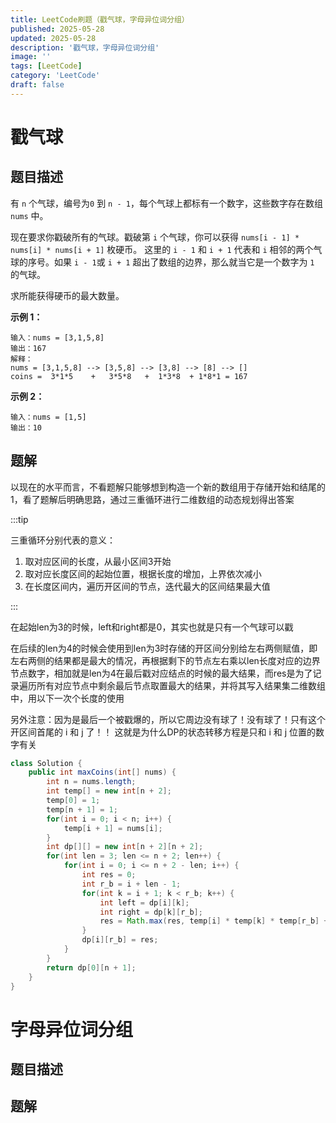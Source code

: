 ```yaml
---
title: LeetCode刷题（戳气球，字母异位词分组）
published: 2025-05-28
updated: 2025-05-28
description: '戳气球，字母异位词分组'
image: ''
tags: [LeetCode]
category: 'LeetCode'
draft: false 
---
```


# 戳气球

## 题目描述

有 `n` 个气球，编号为`0` 到 `n - 1`，每个气球上都标有一个数字，这些数字存在数组 `nums` 中。

现在要求你戳破所有的气球。戳破第 `i` 个气球，你可以获得 `nums[i - 1] * nums[i] * nums[i + 1]` 枚硬币。 这里的 `i - 1` 和 `i + 1` 代表和 `i` 相邻的两个气球的序号。如果 `i - 1`或 `i + 1` 超出了数组的边界，那么就当它是一个数字为 `1` 的气球。

求所能获得硬币的最大数量。

**示例 1：**

```
输入：nums = [3,1,5,8]
输出：167
解释：
nums = [3,1,5,8] --> [3,5,8] --> [3,8] --> [8] --> []
coins =  3*1*5    +   3*5*8   +  1*3*8  + 1*8*1 = 167
```

**示例 2：**

```
输入：nums = [1,5]
输出：10
```



## 题解

以现在的水平而言，不看题解只能够想到构造一个新的数组用于存储开始和结尾的1，看了题解后明确思路，通过三重循环进行二维数组的动态规划得出答案

:::tip

三重循环分别代表的意义：

1. 取对应区间的长度，从最小区间3开始
2. 取对应长度区间的起始位置，根据长度的增加，上界依次减小
3. 在长度区间内，遍历开区间的节点，迭代最大的区间结果最大值

:::

在起始len为3的时候，left和right都是0，其实也就是只有一个气球可以戳

在后续的len为4的时候会使用到len为3时存储的开区间分别给左右两侧赋值，即左右两侧的结果都是最大的情况，再根据剩下的节点左右乘以len长度对应的边界节点数字，相加就是len为4在最后戳对应结点的时候的最大结果，而res是为了记录遍历所有对应节点中剩余最后节点取置最大的结果，并将其写入结果集二维数组中，用以下一次个长度的使用

另外注意：因为是最后一个被戳爆的，所以它周边没有球了！没有球了！只有这个开区间首尾的 i 和 j 了！！
这就是为什么DP的状态转移方程是只和 i 和 j 位置的数字有关

```java
class Solution {
    public int maxCoins(int[] nums) {
        int n = nums.length;
        int temp[] = new int[n + 2];
        temp[0] = 1;
        temp[n + 1] = 1;
        for(int i = 0; i < n; i++) {
            temp[i + 1] = nums[i];
        } 
        int dp[][] = new int[n + 2][n + 2];
        for(int len = 3; len <= n + 2; len++) {
            for(int i = 0; i <= n + 2 - len; i++) {
                int res = 0;
                int r_b = i + len - 1;
                for(int k = i + 1; k < r_b; k++) {
                    int left = dp[i][k];
                    int right = dp[k][r_b];
                    res = Math.max(res, temp[i] * temp[k] * temp[r_b] + left + right);
                }
                dp[i][r_b] = res;
            }
        }
        return dp[0][n + 1];
    }
}
```



# 字母异位词分组

## 题目描述



## 题解

